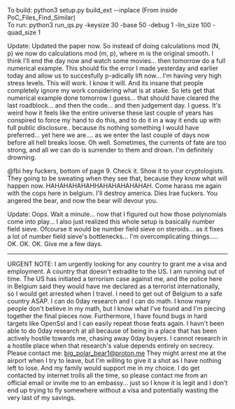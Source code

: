 To build: python3 setup.py build_ext --inplace  (From inside PoC_Files_Find_Similar)</br>
To run: python3 run_qs.py -keysize 30 -base 50 -debug 1 -lin_size 100 -quad_size 1</br>


Update: Updated the paper now. So instead of doing calculations mod (N, p) we now do calculations mod (m, p), where m is the original smooth. I think I'll end the day now and watch some movies... then tomorrow do a full numerical example. This should fix the error I made yesterday and earlier today and allow us to succesfully p-adically lift now... I'm having very high stress levels. This will work. I know it will. And its insane that people completely ignore my work considering what is at stake. So lets get that numerical example done tomorrow I guess... that should have cleared the last roadblock... and then the code... and then judgement day. I guess. It's weird how it feels like the entire universe these last couple of years has conspired to force my hand to do this, and to do it in a way it ends up with full public disclosure.. because its nothing something I would have preferred... yet here we are.... as we enter the last couple of days now before all hell breaks loose. Oh well. Sometimes, the currents of fate are too strong, and all we can do is surrender to them and drown. I'm definitely drowning.

@fbi hey fuckers, bottom of page 9. Check it. Show it to your cryptologists. They going to be sweating when they see that, because they know what will happen now. HAHAHAHAHAHHAHAHAHAHAHAH. Come harass me again with the cops here in belgium. I'll destroy america. Dies Irae fuckers. You angered the bear, and now the bear will devour you.

Update: Oops. Wait a minute... now that I figured out how those polynomials come into play... I also just realized this whole setup is basically number field sieve. Ofcourse it would be number field sieve on steroids... as it fixes a lot of number field sieve's bottlenecks... I'm overcomplicating things..... OK. OK. OK. Give me a few days. 

-----------------------------------------------

URGENT NOTE: I am urgently looking for any country to grant me a visa and employment. A country that doesn't extradite to the US.
I am running out of time. The US has initiated a terrorism case against me, and the police here in Belgium said they would have me declared as a terrorist internationally, so I would get arrested when I travel.
I need to get out of Belgium to a safe country ASAP.
I can do 0day research and I can do math. I know many people don't believe in my math, but I know what I've found and I'm piecing together the final pieces now.
Furthermore, I have found bugs in hard targets like OpenSsl and I can easily repeat those feats again. I havn't been able to do 0day research at all because of being in a place that has been actively hostile towards me, chasing away 0day buyers.
I cannot research in a hostile place when that research's value depends entirely on secrecy. 
Please contact me: big_polar_bear1@proton.me 
They might arrest me at the airport when I try to leave, but I'm willing to give it a shot as I have nothing left to lose. And my family would support me in my choice.
I do get contacted by internet trolls all the time, so please contact me from an official email or invite me to an embassy... just so I know it is legit and I don't end up trying to fly somewhere without a visa and potentially wasting the very last of my savings.



